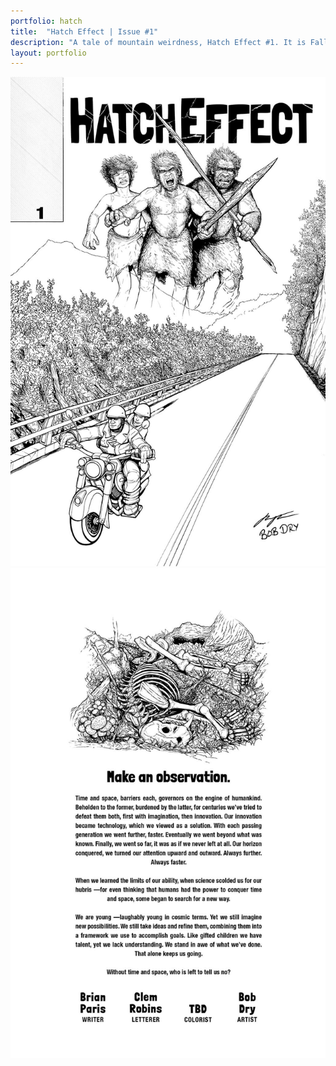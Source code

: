 ```yaml
---
portfolio: hatch
title:  "Hatch Effect | Issue #1"
description: "A tale of mountain weirdness, Hatch Effect #1. It is Fall along the Blue Ridge Parkway. Sheila and Paul are out for a peaceful drive when suddenly honk, crush, thud."
layout: portfolio
---
```

<div class="row">
    <div class="col-md-6">
    <img src="../images/hatch1.jpg" class="img-fluid"/>
    </div>
    <div class="col-md-6">
    <img src="../images/hatch2.jpg" class="img-fluid"/>
    </div>
</div>